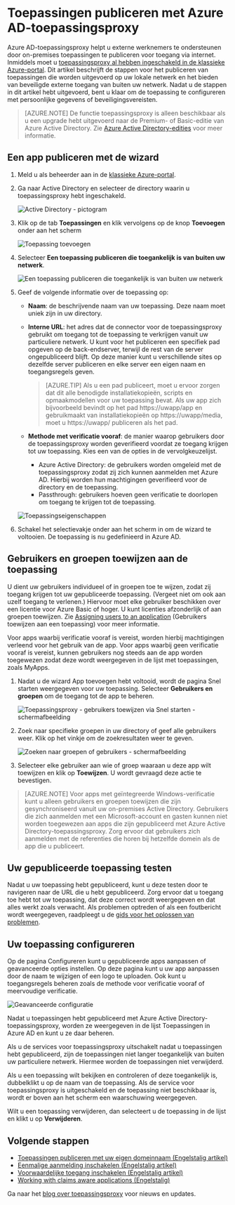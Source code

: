 <properties
    pageTitle="Apps publiceren met Azure AD-toepassingsproxy | Microsoft Azure"
    description="Publiceer on-premises toepassingen naar de cloud met Azure AD-toepassingsproxy."
    services="active-directory"
    documentationCenter=""
    authors="kgremban"
    manager="femila"
    editor=""/>

<tags
    ms.service="active-directory"
    ms.workload="identity"
    ms.tgt_pltfrm="na"
    ms.devlang="na"
    ms.topic="get-started-article"
    ms.date="07/19/2016"
    ms.author="kgremban"/>


# Toepassingen publiceren met Azure AD-toepassingsproxy

Azure AD-toepassingsproxy helpt u externe werknemers te ondersteunen door on-premises toepassingen te publiceren voor toegang via internet. Inmiddels moet u [toepassingsproxy al hebben ingeschakeld in de klassieke Azure-portal](active-directory-application-proxy-enable.md). Dit artikel beschrijft de stappen voor het publiceren van toepassingen die worden uitgevoerd op uw lokale netwerk en het bieden van beveiligde externe toegang van buiten uw netwerk. Nadat u de stappen in dit artikel hebt uitgevoerd, bent u klaar om de toepassing te configureren met persoonlijke gegevens of beveiligingsvereisten.

> [AZURE.NOTE] De functie toepassingsproxy is alleen beschikbaar als u een upgrade hebt uitgevoerd naar de Premium- of Basic-editie van Azure Active Directory. Zie [Azure Active Directory-edities](active-directory-editions.md) voor meer informatie.

## Een app publiceren met de wizard

1. Meld u als beheerder aan in de [klassieke Azure-portal](https://manage.windowsazure.com/).
2. Ga naar Active Directory en selecteer de directory waarin u toepassingsproxy hebt ingeschakeld.

    ![Active Directory - pictogram](./media/active-directory-application-proxy-publish/ad_icon.png)

3. Klik op de tab **Toepassingen** en klik vervolgens op de knop **Toevoegen** onder aan het scherm

    ![Toepassing toevoegen](./media/active-directory-application-proxy-publish/aad_appproxy_selectdirectory.png)

4. Selecteer **Een toepassing publiceren die toegankelijk is van buiten uw netwerk**.

    ![Een toepassing publiceren die toegankelijk is van buiten uw netwerk](./media/active-directory-application-proxy-publish/aad_appproxy_addapp.png)

5. Geef de volgende informatie over de toepassing op:

    - **Naam**: de beschrijvende naam van uw toepassing. Deze naam moet uniek zijn in uw directory.
    - **Interne URL**: het adres dat de connector voor de toepassingsproxy gebruikt om toegang tot de toepassing te verkrijgen vanuit uw particuliere netwerk. U kunt voor het publiceren een specifiek pad opgeven op de back-endserver, terwijl de rest van de server ongepubliceerd blijft. Op deze manier kunt u verschillende sites op dezelfde server publiceren en elke server een eigen naam en toegangsregels geven.

        > [AZURE.TIP] Als u een pad publiceert, moet u ervoor zorgen dat dit alle benodigde installatiekopieën, scripts en opmaakmodellen voor uw toepassing bevat. Als uw app zich bijvoorbeeld bevindt op het pad https://uwapp/app en gebruikmaakt van installatiekopieën op https://uwapp/media, moet u https://uwapp/ publiceren als het pad.

    - **Methode met verificatie vooraf**: de manier waarop gebruikers door de toepassingsproxy worden geverifieerd voordat ze toegang krijgen tot uw toepassing. Kies een van de opties in de vervolgkeuzelijst.

        - Azure Active Directory: de gebruikers worden omgeleid met de toepassingsproxy zodat zij zich kunnen aanmelden met Azure AD. Hierbij worden hun machtigingen geverifieerd voor de directory en de toepassing.
        - Passthrough: gebruikers hoeven geen verificatie te doorlopen om toegang te krijgen tot de toepassing.

    ![Toepassingseigenschappen](./media/active-directory-application-proxy-publish/aad_appproxy_appproperties.png)  

6. Schakel het selectievakje onder aan het scherm in om de wizard te voltooien. De toepassing is nu gedefinieerd in Azure AD.


## Gebruikers en groepen toewijzen aan de toepassing

U dient uw gebruikers individueel of in groepen toe te wijzen, zodat zij toegang krijgen tot uw gepubliceerde toepassing. (Vergeet niet om ook aan uzelf toegang te verlenen.) Hiervoor moet elke gebruiker beschikken over een licentie voor Azure Basic of hoger. U kunt licenties afzonderlijk of aan groepen toewijzen. Zie [Assigning users to an application](active-directory-applications-guiding-developers-assigning-users.md) (Gebruikers toewijzen aan een toepassing) voor meer informatie. 

Voor apps waarbij verificatie vooraf is vereist, worden hierbij machtigingen verleend voor het gebruik van de app. Voor apps waarbij geen verificatie vooraf is vereist, kunnen gebruikers nog steeds aan de app worden toegewezen zodat deze wordt weergegeven in de lijst met toepassingen, zoals MyApps.

1. Nadat u de wizard App toevoegen hebt voltooid, wordt de pagina Snel starten weergegeven voor uw toepassing. Selecteer **Gebruikers en groepen** om de toegang tot de app te beheren.

    ![Toepassingsproxy - gebruikers toewijzen via Snel starten - schermafbeelding](./media/active-directory-application-proxy-publish/aad_appproxy_usersgroups.png)

2. Zoek naar specifieke groepen in uw directory of geef alle gebruikers weer. Klik op het vinkje om de zoekresultaten weer te geven.

    ![Zoeken naar groepen of gebruikers - schermafbeelding](./media/active-directory-application-proxy-publish/aad_appproxy_search.png)

2. Selecteer elke gebruiker aan wie of groep waaraan u deze app wilt toewijzen en klik op **Toewijzen**. U wordt gevraagd deze actie te bevestigen.

> [AZURE.NOTE] Voor apps met geïntegreerde Windows-verificatie kunt u alleen gebruikers en groepen toewijzen die zijn gesynchroniseerd vanuit uw on-premises Active Directory. Gebruikers die zich aanmelden met een Microsoft-account en gasten kunnen niet worden toegewezen aan apps die zijn gepubliceerd met Azure Active Directory-toepassingsproxy. Zorg ervoor dat gebruikers zich aanmelden met de referenties die horen bij hetzelfde domein als de app die u publiceert.

## Uw gepubliceerde toepassing testen

Nadat u uw toepassing hebt gepubliceerd, kunt u deze testen door te navigeren naar de URL die u hebt gepubliceerd. Zorg ervoor dat u toegang toe hebt tot uw toepassing, dat deze correct wordt weergegeven en dat alles werkt zoals verwacht. Als problemen optreden of als een foutbericht wordt weergegeven, raadpleegt u de [gids voor het oplossen van problemen](active-directory-application-proxy-troubleshoot.md).

## Uw toepassing configureren

Op de pagina Configureren kunt u gepubliceerde apps aanpassen of geavanceerde opties instellen. Op deze pagina kunt u uw app aanpassen door de naam te wijzigen of een logo te uploaden. Ook kunt u toegangsregels beheren zoals de methode voor verificatie vooraf of meervoudige verificatie.

![Geavanceerde configuratie](./media/active-directory-application-proxy-publish/aad_appproxy_configure.png)


Nadat u toepassingen hebt gepubliceerd met Azure Active Directory-toepassingsproxy, worden ze weergegeven in de lijst Toepassingen in Azure AD en kunt u ze daar beheren.

Als u de services voor toepassingsproxy uitschakelt nadat u toepassingen hebt gepubliceerd, zijn de toepassingen niet langer toegankelijk van buiten uw particuliere netwerk. Hiermee worden de toepassingen niet verwijderd.

Als u een toepassing wilt bekijken en controleren of deze toegankelijk is, dubbelklikt u op de naam van de toepassing. Als de service voor toepassingsproxy is uitgeschakeld en de toepassing niet beschikbaar is, wordt er boven aan het scherm een waarschuwing weergegeven.

Wilt u een toepassing verwijderen, dan selecteert u de toepassing in de lijst en klikt u op **Verwijderen**.

## Volgende stappen

- [Toepassingen publiceren met uw eigen domeinnaam (Engelstalig artikel)](active-directory-application-proxy-custom-domains.md)
- [Eenmalige aanmelding inschakelen (Engelstalig artikel)](active-directory-application-proxy-sso-using-kcd.md)
- [Voorwaardelijke toegang inschakelen (Engelstalig artikel)](active-directory-application-proxy-conditional-access.md)
- [Working with claims aware applications (Engelstalig)](active-directory-application-proxy-claims-aware-apps.md)

Ga naar het [blog over toepassingsproxy](http://blogs.technet.com/b/applicationproxyblog/) voor nieuws en updates.



<!--HONumber=ago16_HO4-->


